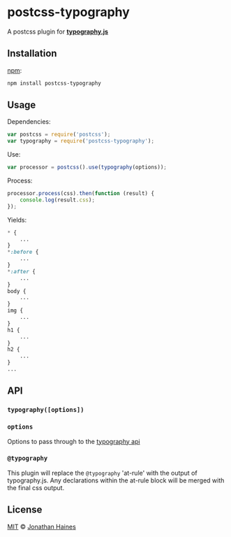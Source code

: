 # postcss-typography

A postcss plugin for [**typography.js**][typography]

## Installation

[npm][]:

```bash
npm install postcss-typography
```

## Usage

Dependencies:

```javascript
var postcss = require('postcss');
var typography = require('postcss-typography');
```

Use:

```javascript
var processor = postcss().use(typography(options));
```

Process:

```javascript
processor.process(css).then(function (result) {
	console.log(result.css);
});
```

Yields:

```css
* {
	...
}
*:before {
	...
}
*:after {
	...
}
body {
	...
}
img {
	...
}
h1 {
	...
}
h2 {
	...
}
...
```

## API

### `typography([options])`

### `options`

Options to pass through to the [typography api][typography#api]

### `@typography`

This plugin will replace the `@typography` 'at-rule' with the output of typography.js. Any declarations within the at-rule block will be merged with the final css output.

## License

[MIT][license] © [Jonathan Haines][author]

<!-- Definitions -->

[typography]: https://github.com/KyleAMathews/typography.js

[typography#api]: https://github.com/KyleAMathews/typography.js#api

[license]: LICENSE

[author]: http://barrythepenguin.github.io

[npm]: https://docs.npmjs.com/cli/install
